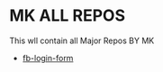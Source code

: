 # MK ALL REPOS
 This wll contain all Major Repos BY MK

- [fb-login-form](https://github.com/mk-knight23/fb-login-form)

